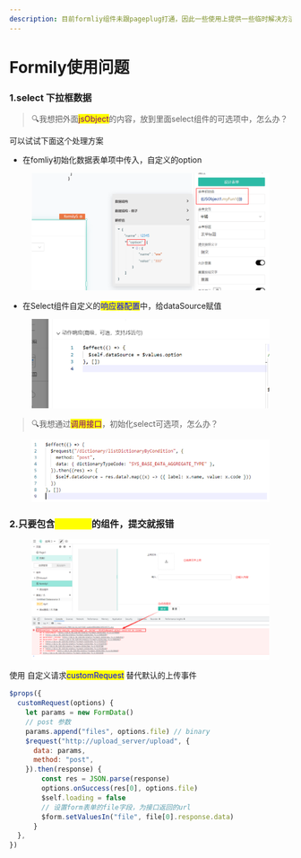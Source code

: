 ```yaml
---
description: 目前formliy组件未跟pageplug打通，因此一些使用上提供一些临时解决方法，欢迎在群里，或者私聊静静反馈相关问题，一起完善帮助文档
---
```


# Formily使用问题

### 1.**select 下拉框数据**

> 🔍我想把外面<mark style="color:purple;">jsObject</mark>的内容，放到里面select组件的可选项中，怎么办？

可以试试下面这个处理方案

* 在fomliy初始化数据表单项中传入，自定义的option

<figure><img src="../.gitbook/assets/image (2) (3) (2).png" alt=""><figcaption></figcaption></figure>

* 在Select组件自定义的<mark style="color:blue;">响应器配置</mark>中，给dataSource赋值

<figure><img src="../.gitbook/assets/image (16) (2).png" alt=""><figcaption></figcaption></figure>

> 🔍我想通过<mark style="color:purple;">调用接口</mark>，初始化select可选项，怎么办？

<figure><img src="../.gitbook/assets/image (6) (4).png" alt=""><figcaption></figcaption></figure>

### 2.只要包含<mark style="color:yellow;">上传文件</mark>的组件，提交就报错

<figure><img src="../.gitbook/assets/image (17) (2).png" alt=""><figcaption></figcaption></figure>

使用 自定义请求<mark style="color:blue;">customRequest</mark> 替代默认的上传事件

```javascript
$props({
  customRequest(options) {
    let params = new FormData()
    // post 参数
    params.append("files", options.file) // binary
    $request("http://upload_server/upload", {
      data: params,
      method: "post",
    }).then(response) {
        const res = JSON.parse(response)
        options.onSuccess(res[0], options.file)
        $self.loading = false
        // 设置form表单的file字段，为接口返回的url
        $form.setValuesIn("file", file[0].response.data)
      }
  },
})
```
